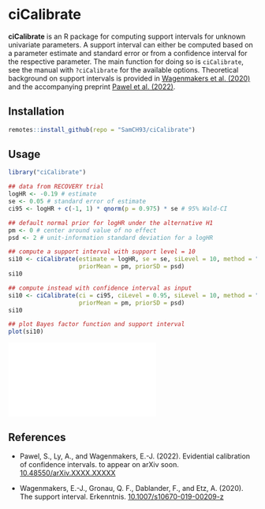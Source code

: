 # ciCalibrate

**ciCalibrate** is an R package for computing support intervals for unknown
univariate parameters. A support interval can either be computed based on a
parameter estimate and standard error or from a confidence interval for the
respective parameter. The main function for doing so is `ciCalibrate`, see the
manual with `?ciCalibrate` for the available options. Theoretical background on
support intervals is provided in [Wagenmakers et al.
(2020)](https://doi.org/10.1007/s10670-019-00209-z) and the accompanying
preprint [Pawel et al. (2022)](https://doi.org/10.48550/arXiv.XXXX.XXXXX).

## Installation

```r
remotes::install_github(repo = "SamCH93/ciCalibrate")
```

## Usage

``` r
library("ciCalibrate")

## data from RECOVERY trial
logHR <- -0.19 # estimate
se <- 0.05 # standard error of estimate
ci95 <- logHR + c(-1, 1) * qnorm(p = 0.975) * se # 95% Wald-CI

## default normal prior for logHR under the alternative H1
pm <- 0 # center around value of no effect
psd <- 2 # unit-information standard deviation for a logHR

## compute a support interval with support level = 10
si10 <- ciCalibrate(estimate = logHR, se = se, siLevel = 10, method = "SI-normal",
                    priorMean = pm, priorSD = psd)
si10

## compute instead with confidence interval as input
si10 <- ciCalibrate(ci = ci95, ciLevel = 0.95, siLevel = 10, method = "SI-normal",
                    priorMean = pm, priorSD = psd)
si10

## plot Bayes factor function and support interval
plot(si10)
```

![Output of the command plot(si10): the Bayes factor function and the 10 support
interval](SIexample.pdf)

## References

* Pawel, S., Ly, A., and Wagenmakers, E.-J. (2022). Evidential calibration of
  confidence intervals. to appear on arXiv soon.
  [10.48550/arXiv.XXXX.XXXXX](https://doi.org/10.48550/arXiv.XXXX.XXXXX)

* Wagenmakers, E.-J., Gronau, Q. F., Dablander, F., and Etz, A. (2020). The
  support interval. Erkenntnis.
  [10.1007/s10670-019-00209-z](https://doi.org/10.1007/s10670-019-00209-z)

